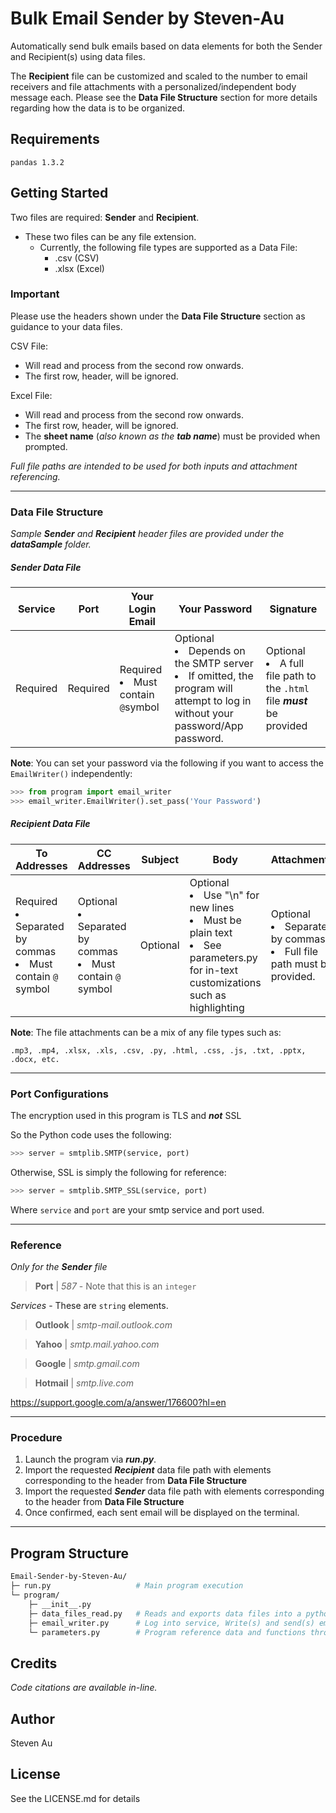 # Bulk Email Sender by Steven-Au
Automatically send bulk emails based on data elements for both the Sender and Recipient(s) using data files.
  
The **Recipient** file can be customized and scaled to the number to email receivers and file attachments with a personalized/independent body message each. Please see the **Data File Structure** section for more details regarding how the data is to be organized.

## Requirements
```
pandas 1.3.2
```

## Getting Started
Two files are required: **Sender** and **Recipient**.  
- These two files can be any file extension.  
  - Currently, the following file types are supported as a Data File:
    - .csv (CSV)
    - .xlsx (Excel)

### Important
Please use the headers shown under the **Data File Structure** section as guidance to your data files.

CSV File:
* Will read and process from the second row onwards. 
* The first row, header, will be ignored.  

Excel File:
* Will read and process from the second row onwards. 
* The first row, header, will be ignored.
* The **sheet name** (*also known as the* ***tab name***) must be provided when prompted.

*Full file paths are intended to be used for both inputs and attachment referencing.*

---

### Data File Structure

*Sample **Sender** and **Recipient** header files are provided under the **dataSample** folder.*

##### Sender Data File

Service | Port | Your Login Email | Your Password | Signature
------- | ---- | ---------------- | ------------- | ---------
Required | Required | Required <li>Must contain ```@```symbol</li> | Optional <li>Depends on the SMTP server</li><li>If omitted, the program will attempt to log in without your password/App password.</li>| Optional  <li>A full file path to the ```.html``` file ***must*** be provided</li>

**Note**: You can set your password via the following if you want to access the ```EmailWriter()``` independently:
```python
>>> from program import email_writer
>>> email_writer.EmailWriter().set_pass('Your Password')
```

##### Recipient Data File  

To Addresses | CC Addresses | Subject | Body | Attachments
------------ | ------------ | ------- | ---- | -----------
Required <li>Separated by commas</li><li>Must contain ```@``` symbol</li>  | Optional <li>Separated by commas</li><li>Must contain ```@``` symbol</li>  | Optional | Optional <li>Use "\n" for new lines</li> <li>Must be plain text</li> <li> See parameters.py for in-text customizations such as highlighting</li> | Optional <li>Separated by commas</li> <li>Full file path must be provided.</li>

**Note**: The file attachments can be a mix of any file types such as:
```
.mp3, .mp4, .xlsx, .xls, .csv, .py, .html, .css, .js, .txt, .pptx, .docx, etc.
```

---

### Port Configurations
The encryption used in this program is TLS and ***not*** SSL 

So the Python code uses the following:
```python
>>> server = smtplib.SMTP(service, port)
```
Otherwise, SSL is simply the following for reference:
```python
>>> server = smtplib.SMTP_SSL(service, port)
```

Where ```service``` and ```port``` are your smtp service and port used.

---

### Reference
*Only for the **Sender** file*
>**Port** | *587* - Note that this is an ```integer```

*Services* - These are ```string``` elements.
>**Outlook** | 
*smtp-mail.outlook.com*

>**Yahoo** |
*smtp.mail.yahoo.com*

>**Google** |
*smtp.gmail.com*

>**Hotmail** |
*smtp.live.com*

https://support.google.com/a/answer/176600?hl=en

---

### Procedure

1. Launch the program via ***run.py***.
2. Import the requested ***Recipient*** data file path with elements corresponding to the header from **Data File Structure**
3. Import the requested ***Sender*** data file path with elements corresponding to the header from **Data File Structure**
4. Once confirmed, each sent email will be displayed on the terminal.

---

## Program Structure
```graphql
Email-Sender-by-Steven-Au/
├─ run.py                   # Main program execution
└─ program/
    ├─ __init__.py
    ├─ data_files_read.py   # Reads and exports data files into a python list via pandas.
    ├─ email_writer.py      # Log into service, Write(s) and send(s) emails based on list elements.
    └─ parameters.py        # Program reference data and functions through composition.
```

## Credits
*Code citations are available in-line.*

## Author
Steven Au

## License
See the LICENSE.md for details
